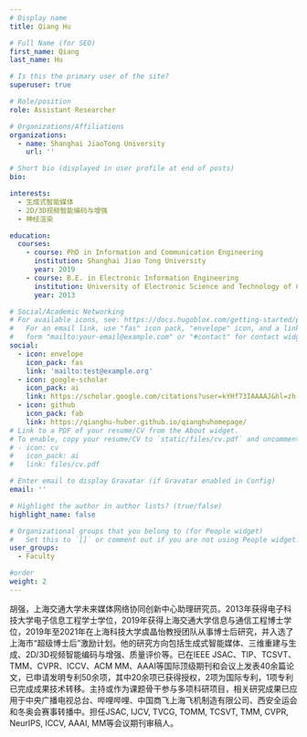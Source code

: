 ```yaml
---
# Display name
title: Qiang Hu

# Full Name (for SEO)
first_name: Qiang
last_name: Hu

# Is this the primary user of the site?
superuser: true

# Role/position
role: Assistant Researcher

# Organizations/Affiliations
organizations:
  - name: Shanghai JiaoTong University
    url: ''

# Short bio (displayed in user profile at end of posts)
bio: 

interests:
  - 生成式智能媒体
  - 2D/3D视频智能编码与增强
  - 神经渲染

education:
  courses:
    - course: PhD in Information and Communication Engineering
      institution: Shanghai Jiao Tong University 
      year: 2019
    - course: B.E. in Electronic Information Engineering
      institution: University of Electronic Science and Technology of China
      year: 2013

# Social/Academic Networking
# For available icons, see: https://docs.hugoblox.com/getting-started/page-builder/#icons
#   For an email link, use "fas" icon pack, "envelope" icon, and a link in the
#   form "mailto:your-email@example.com" or "#contact" for contact widget.
social:
  - icon: envelope
    icon_pack: fas
    link: 'mailto:test@example.org'
  - icon: google-scholar
    icon_pack: ai
    link: https://scholar.google.com/citations?user=kYHf73IAAAAJ&hl=zh-CN
  - icon: github
    icon_pack: fab
    link: https://qianghu-huber.github.io/qianghuhomepage/
# Link to a PDF of your resume/CV from the About widget.
# To enable, copy your resume/CV to `static/files/cv.pdf` and uncomment the lines below.
# - icon: cv
#   icon_pack: ai
#   link: files/cv.pdf

# Enter email to display Gravatar (if Gravatar enabled in Config)
email: ''

# Highlight the author in author lists? (true/false)
highlight_name: false

# Organizational groups that you belong to (for People widget)
#   Set this to `[]` or comment out if you are not using People widget.
user_groups:
  - Faculty

#order
weight: 2
---
```


胡强，上海交通大学未来媒体网络协同创新中心助理研究员。2013年获得电子科技大学电子信息工程学士学位，2019年获得上海交通大学信息与通信工程博士学位，2019年至2021年在上海科技大学虞晶怡教授团队从事博士后研究，并入选了上海市“超级博士后”激励计划。他的研究方向包括生成式智能媒体、三维重建与生成、2D/3D视频智能编码与增强、质量评价等。已在IEEE JSAC、TIP、TCSVT、TMM、CVPR、ICCV、ACM MM、AAAI等国际顶级期刊和会议上发表40余篇论文，已申请发明专利50余项，其中20余项已获得授权，2项为国际专利，1项专利已完成成果技术转移。主持或作为课题骨干参与多项科研项目，相关研究成果已应用于中央广播电视总台、哔哩哔哩、中国商飞上海飞机制造有限公司、西安全运会和冬奥会赛事转播中。担任JSAC, IJCV, TVCG, TOMM, TCSVT, TMM, CVPR, NeurIPS, ICCV, AAAI, MM等会议期刊审稿人。